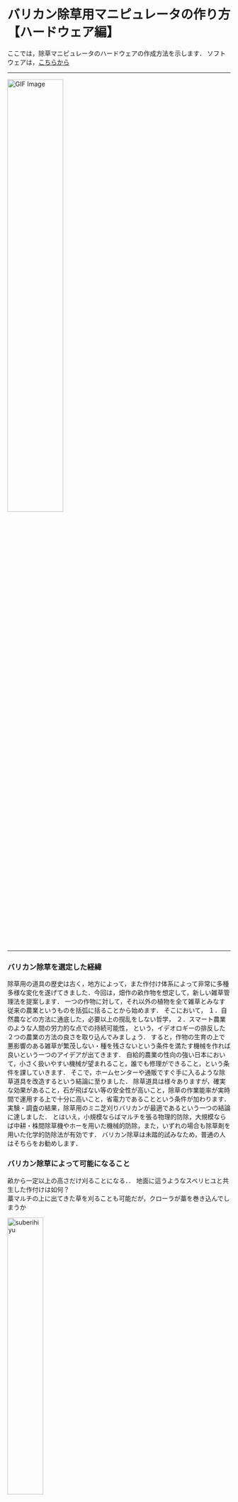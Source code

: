 # バリカン除草用マニピュレータの作り方【ハードウェア編】

ここでは，除草マニピュレータのハードウェアの作成方法を示します．
ソフトウェアは，[こちらから](software)

---

<img src="img/arm.gif" alt="GIF Image" width="50%" height="50%">

---

### バリカン除草を選定した経緯

除草用の道具の歴史は古く，地方によって，また作付け体系によって非常に多種多様な変化を遂げてきました．今回は，畑作の畝作物を想定して，新しい雑草管理法を提案します．
一つの作物に対して，それ以外の植物を全て雑草とみなす従来の農業というものを括弧に括ることから始めます．
そこにおいて，
１．自然農などの方法に通底した，必要以上の撹乱をしない哲学，
２．スマート農業のような人間の労力的な点での持続可能性，
という，イデオロギーの排反した２つの農業の方法の良さを取り込んでみましょう．
すると，作物の生育の上で悪影響のある雑草が繁茂しない・種を残さないという条件を満たす機械を作れば良いという一つのアイデアが出てきます．
自給的農業の性向の強い日本において，小さく扱いやすい機械が望まれること，誰でも修理ができること，という条件を課していきます．
そこで，ホームセンターや通販ですぐ手に入るような除草道具を改造するという結論に至りました．
除草道具は様々ありますが，確実な効果があること，石が飛ばない等の安全性が高いこと，除草の作業能率が実時間で運用する上で十分に高いこと，省電力であることという条件が加わります．
実験・調査の結果，除草用のミニ芝刈りバリカンが最適であるという一つの結論に達しました．
とはいえ，小規模ならばマルチを張る物理的防除，大規模ならば中耕・株間除草機やホーを用いた機械的防除，また，いずれの場合も除草剤を用いた化学的防除法が有効です．
バリカン除草は未踏的試みなため，普通の人はそちらをお勧めします．

### バリカン除草によって可能になること

畝から一定以上の高さだけ刈ることになる．．
地面に這うようなスベリヒユと共生した作付けは如何？  
藁マルチの上に出てきた草を刈ることも可能だが，クローラが藁を巻き込んでしまうか

<img src="img/suberihiyu.png" alt="suberihiyu" width="40%" height="40%">

# 作り方

## 部品リスト  

納期を長くすることで金額を15万円以内に抑えました．  
詳しい人は中華製モータで代用して節約しても良いでしょう．バリカンは重いので90kgf $\cdot cm ^{-1}$ くらいないと持ち上がりません．私はすぐに使えるものが欲しかったので，近藤科学のモータを選定しました．
モータに関連するパーツ，アームのフレームに関連するパーツ，フレーム同士・モータとフレームの連結に使うパーツ，エンドエフェクタのバリカンに関連するパーツから構成されます．  
次に，主要パーツを示します．

| 番号 | パーツ名                        | 型番                                                                                   | 個数 | STLデータ | .stepデータ | 備考             | 値段                  |
|------|---------------------------------|----------------------------------------------------------------------------------------|------|-----------|-------------|------------------|-----------------------|
| 1    | サーボモータ  | [KRS-9004HV ICS](https://kondo-robot.com/product/03204)  | 3    | - | -    | -  | 30800円\*3    |
| 2    | モータ用ホーン  | [アルミサーボホーン（Iカット型）](https://kondo-robot.com/product/02189)     | 3    | -   | -   | -  | 1100円\*3   |
| 3    | モータ用ベアリング  | [ベアリング付アルミフリーホーン（B3M/KRS-6000シリーズ用）](https://kondo-robot.com/product/02137) | 2    | -  | -   | EE部分は不要なので２個   | 1320円\*2   |
| 4    | 通信用アダプタ    | [Dual USBアダプターHS](https://kondo-robot.com/product/02116)  | 1    | -  | -  | -  | 6600円   |
| 5    | ベース   | -    | 1    | -    | [Download](step/base.step)  | meviyのSUS板金   | 2460円  |
| 6    | アームリンク     | -     | 1    | -   |  [Download](step/armlink.step)   | meviyのアルミ板金で繋ぎ目要切断 | 20760円 |
| 7    | 回転軸(NSFRMHM6-82.5)           | [NSFRMHM6-82.5-F11-B8-P4-T11-S8-Q4](https://jp.misumi-ec.com/vona2/detail/110300087260/?HissuCode=NSFRMHM6-39.5-F10-B7-P4-T10-S7-Q4)   | 2    | - | - | misumiで注文で太い方なのでリンク１用 | 500円\*2              |
| 8    | 回転軸(NSFRMHM6-39.5)           | [NSFRMHM6-39.5-F10-B7-P4-T10-S7-Q4](https://jp.misumi-ec.com/vona2/detail/110300087260/?HissuCode=NSFRMHM6-39.5-F10-B7-P4-T10-S7-Q4)   | 2    | -    | -   | misumiで注文で細い方なのでリンク２用 | 450円\*2              |
| 9    | モータマウント1  | -   | 2    | -   | [Download](step/horn2.step)   | 3DPで各自プリント | -  |
| 10   | モータマウント2   | -     | 2    | -   | [Download](step/horn3.step)  | 3DPで各自プリント | -   |
| 11   | ネジ，ボルト，ナット等  | -   | -    | -   | -   | 後で調べる  | -  |
| 12   | バリカンコネクタ1    | -    | 1    | -  | [Download](step/horn_ee1.step) | 3DPで各自プリント | -   |
| 13   | バリカンコネクタ2 | -    | 1    | -  | [Download](step/horn_ee2.step) | 3DPで各自プリント | -   |
| 14   | 除草用具 | [ミニ芝刈り用バリカン](https://www.amazon.co.jp/WORKPRO-Type-C%E5%85%85%E9%9B%BB%E3%83%9D%E3%83%BC%E3%83%88-%E3%83%90%E3%83%AA%E3%82%AB%E3%83%B3%E5%88%88%E5%B9%8575mm-%E3%83%88%E3%83%AA%E3%83%9E%E3%83%BC%E5%88%88%E5%B9%85118mm-%E6%9C%80%E5%A4%A7%E5%88%87%E6%96%AD%E5%BE%847-8mm/dp/B0BY8HWRDH/ref=sr_1_5_pp?keywords=%E8%8A%9D%E5%88%88%E3%82%8A%E6%A9%9F%2B%E3%83%90%E3%83%AA%E3%82%AB%E3%83%B3&qid=1706619695&sr=8-5&th=1) | 1    | -         | -           | -                | 3580円               |
| 15   | リレー回路  | [KKHMF 3個 5V 1チャンネルリレーモジュール 高低レベル トリガー 「国内配送」](https://www.amazon.co.jp/KKHMF-1%E3%83%81%E3%83%A3%E3%83%B3%E3%83%8D%E3%83%AB%E3%83%AA%E3%83%AC%E3%83%BC%E3%83%A2%E3%82%B8%E3%83%A5%E3%83%BC%E3%83%AB-%E9%AB%98%E4%BD%8E%E3%83%AC%E3%83%99%E3%83%AB-%E3%83%88%E3%83%AA%E3%82%AC%E3%83%BC-%E3%80%8C%E5%9B%BD%E5%86%85%E9%85%8D%E9%80%81%E3%80%8D/dp/B088FLWF81/ref=sr_1_5?keywords=%E3%83%AA%E3%83%AC%E3%83%BC%E5%9B%9E%E8%B7%AF&qid=1706627250&sr=8-5)  | 1    | -   | -   | -  | 592円  |
| 16   | Arduino Uno | -   | 1   | -   | -   | -  | -  |
| 17   | ACアダプタ 5V 4A | [ SUCCUL ACアダプター 5V 4A ](https://www.amazon.co.jp/AC%E3%82%A2%E3%83%80%E3%83%97%E3%82%BF%E3%83%BC-%E5%A4%A7%E6%89%8B%E3%83%A1%E3%83%BC%E3%82%AB%E3%83%BCOEM%E7%A4%BE%E8%A3%BD%E5%93%81-%E3%82%BB%E3%83%B3%E3%82%BF%E3%83%BC%E3%83%97%E3%83%A9%E3%82%B9-%E3%82%B9%E3%82%A4%E3%83%83%E3%83%81%E3%83%B3%E3%82%B0%E5%BC%8F-%E5%87%BA%E5%8A%9B%E3%83%97%E3%83%A9%E3%82%B0%E5%A4%96%E5%BE%845-5mm/dp/B015RKFAA2/ref=sr_1_5_pp?keywords=ac%E3%82%A2%E3%83%80%E3%83%97%E3%82%BF%E3%83%BC%2B5v%2B4a&qid=1706627776&sr=8-5&th=1)  | 1  | -   | -   | バリカンは作動時20W | 1688円 |
| 18   | misumiアルミフレーム | [HFSB6-3060-160](https://jp.misumi-ec.com/vona2/detail/110302686970/)  | 1    | -  | -  | 長さは+-2cmくらい適当で良い | 636円 |


## アームの組み立て  

写真の左から順にやれば良い．サーボモータの原点に注意しよう．間違えてもすぐ組み直せるので良いが．
1. 準備として，モータと付属のベアリング，ホーンを組み立てておく．
2. さらに，アルミ板金で発注したアームリンクの連結部分を切断する．
3. 長さ16cm程度のアルミフレームを用意して，ベースとねじ止めする．そこにモータを差し込む，そして3Dプリントしたモータマウント1,2をそれぞれ装着する．写真１の完成．
4. 次にリンク２を組み立てる．細い方のアームリンク対に，モータと細い方の回転軸を取り付ける．あとは同様にモータマウントをつければ写真２の完成．
5. リンク１に戻ろう．ここまでこれば，写真を見るだけで組み立て方がわかるだろう．
6. がっちゃんこすれば完成だ．

<div style="display: flex; justify-content: space-between;">
  <img src="img/process1.png" alt="画像1" style="width: 23%;">
  <img src="img/process2.png" alt="画像2" style="width: 23%;">
  <img src="img/process3.png" alt="画像3" style="width: 23%;">
  <img src="img/process4.png" alt="画像4" style="width: 23%;">
</div>

ただし，ネジ類は省略している．


## バリカンの改造とアームとの連結  

TL;DR : バリカンの取手を外し，内蔵バッテリを外し，リレー回路を繋いで，ACアダプタをつけて外部電源・外部制御可能にして，アームに装着する．

複雑なので，動画出しましょうかね，，

<div style="display: flex; justify-content: space-between;">
  <img src="img/balican1.png" alt="画像1" style="width: 20%; height: auto;">
  <img src="img/balican2.png" alt="画像2" style="width: 20%; height: auto;">
</div>

左の写真は，バリカンの部分です．モータの回転を偏心円盤カム機構によって往復直線運動に変換し，バリカンの上刃を駆動していることがわかります．  
右の写真からは，モータの回転からギアによって大きな力を得ていることがわかります．故に，5V4Aという大電流が必要なわけですね．また，右側には取手の部分が写っています．この取手の中にバッテリやら色々なスイッチやら安全ピンやらが入っていますが，今回は不要です．まず，20分しか持続しませんし，オンオフも自動で切り替えられません．  
そこで，リレー回路を用いてArduinoから制御します．後述．  
ロボットの制御はROS 2を用いているので，ROS 2とArduinoのシリアル通信をします．
詳細はソフトウェア編で解説します．  


## 配線図  

雑ですみませんが，こんな感じです．実際は，左上の部分はJackery等のアウトドア用バッテリです．部品リストのACコンバータでコンセントにさして使います．  
また，LEDではなく実際はバリカンです．その横にリレー回路を置きます．  
リレー回路は，電源側をNO (Normally Open，回路が開いているという意味)に接続します．Arduinoで信号を送ると，カチっという音がして回路が閉じて，バリカンに電流が流れます．  
Arduinoの電源はラップトップからUSB給電しましょう．信号線は，１３番とします．これは，ソフトウェアを書くときに重要な番号です．

<img src="img/wiring.png" alt="画像1" style="width: 30%; height: auto;">


### よく分からない方へ  

このアームは，市販のアームとは違いオープンソースであり，万一壊れても直ぐに交換パーツが手に入り修理できます．また，３軸アームと自由度は低いものの，市販の室内用の6軸アームより力持ちで大きいです．最大リーチは約50cmです．[IKEAのデスクライト](https://www.ikea.com/jp/ja/p/tertial-work-lamp-light-green-90447223/)よりやや小ぶりサイズです．

25万円でソフトウェア込みで売ります．連絡ください．
ただし，これは完璧ではありません．今後改善したいことを参照してください．
１日30万円で，現地でワークショップします．
また，あなたのユースケースに合わせたものをカスタマイズして作ります．

### 今後改善したいこと

1. Arduinoではなく専用の基盤を発注したい．
2. もっと安い中華製モータで代用したい．
3. Arduinoで配線しているので，ピンがたまに抜ける．
4. リレー回路の配線も抜けやすい．
5. バリカンとアームの連結部分が3DPの樹脂製なので，無理な力が加わると，良くも悪くも直ぐ折れる，おかげでモータ等に過負荷がかからずに済む，，
6. バリカンをもっと軽くコンパクトにできないかな．ギアが大きいので，ドローン用とかのモータを使って直繋ぎするとか．
7. 潤滑スプレーを刃の部分にかけないと直ぐ錆びる．作業前にかける必要があるが，やや手間だ．
